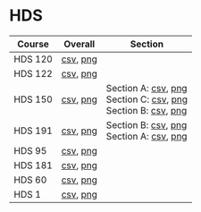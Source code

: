 # HDS

| Course | Overall | Section |
| ------ | ------- | ------- |
| HDS 120 | [csv](https://github.com/UCSD-Historical-Enrollment-Data/2024Spring/blob/main/overall/HDS%20120.csv), [png](https://raw.githubusercontent.com/UCSD-Historical-Enrollment-Data/2024Spring/main/plot_overall/HDS%20120.png) |  |
| HDS 122 | [csv](https://github.com/UCSD-Historical-Enrollment-Data/2024Spring/blob/main/overall/HDS%20122.csv), [png](https://raw.githubusercontent.com/UCSD-Historical-Enrollment-Data/2024Spring/main/plot_overall/HDS%20122.png) |  |
| HDS 150 | [csv](https://github.com/UCSD-Historical-Enrollment-Data/2024Spring/blob/main/overall/HDS%20150.csv), [png](https://raw.githubusercontent.com/UCSD-Historical-Enrollment-Data/2024Spring/main/plot_overall/HDS%20150.png) | Section A: [csv](https://github.com/UCSD-Historical-Enrollment-Data/2024Spring/blob/main/section/HDS%20150_A.csv), [png](https://raw.githubusercontent.com/UCSD-Historical-Enrollment-Data/2024Spring/main/plot_section/HDS%20150_A.png)<br>Section C: [csv](https://github.com/UCSD-Historical-Enrollment-Data/2024Spring/blob/main/section/HDS%20150_C.csv), [png](https://raw.githubusercontent.com/UCSD-Historical-Enrollment-Data/2024Spring/main/plot_section/HDS%20150_C.png)<br>Section B: [csv](https://github.com/UCSD-Historical-Enrollment-Data/2024Spring/blob/main/section/HDS%20150_B.csv), [png](https://raw.githubusercontent.com/UCSD-Historical-Enrollment-Data/2024Spring/main/plot_section/HDS%20150_B.png) |
| HDS 191 | [csv](https://github.com/UCSD-Historical-Enrollment-Data/2024Spring/blob/main/overall/HDS%20191.csv), [png](https://raw.githubusercontent.com/UCSD-Historical-Enrollment-Data/2024Spring/main/plot_overall/HDS%20191.png) | Section B: [csv](https://github.com/UCSD-Historical-Enrollment-Data/2024Spring/blob/main/section/HDS%20191_B.csv), [png](https://raw.githubusercontent.com/UCSD-Historical-Enrollment-Data/2024Spring/main/plot_section/HDS%20191_B.png)<br>Section A: [csv](https://github.com/UCSD-Historical-Enrollment-Data/2024Spring/blob/main/section/HDS%20191_A.csv), [png](https://raw.githubusercontent.com/UCSD-Historical-Enrollment-Data/2024Spring/main/plot_section/HDS%20191_A.png) |
| HDS 95 | [csv](https://github.com/UCSD-Historical-Enrollment-Data/2024Spring/blob/main/overall/HDS%2095.csv), [png](https://raw.githubusercontent.com/UCSD-Historical-Enrollment-Data/2024Spring/main/plot_overall/HDS%2095.png) |  |
| HDS 181 | [csv](https://github.com/UCSD-Historical-Enrollment-Data/2024Spring/blob/main/overall/HDS%20181.csv), [png](https://raw.githubusercontent.com/UCSD-Historical-Enrollment-Data/2024Spring/main/plot_overall/HDS%20181.png) |  |
| HDS 60 | [csv](https://github.com/UCSD-Historical-Enrollment-Data/2024Spring/blob/main/overall/HDS%2060.csv), [png](https://raw.githubusercontent.com/UCSD-Historical-Enrollment-Data/2024Spring/main/plot_overall/HDS%2060.png) |  |
| HDS 1 | [csv](https://github.com/UCSD-Historical-Enrollment-Data/2024Spring/blob/main/overall/HDS%201.csv), [png](https://raw.githubusercontent.com/UCSD-Historical-Enrollment-Data/2024Spring/main/plot_overall/HDS%201.png) |  |
